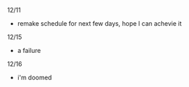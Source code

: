 12/11

- remake schedule for next few days, hope I can achevie it 

12/15

- a failure

12/16

- i'm doomed
